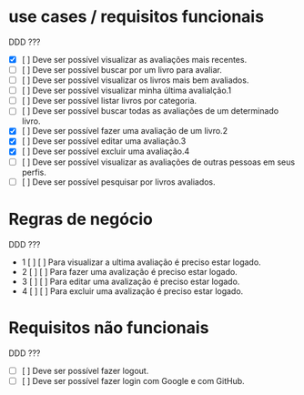 # use cases / requisitos funcionais
  DDD ???
- [x] [ ] Deve ser possível visualizar as avaliações mais recentes.
- [ ] [ ] Deve ser possível buscar por um livro para avaliar.
- [ ] [ ] Deve ser possível visualizar os livros mais bem avaliados.
- [ ] [ ] Deve ser possível visualizar minha última avalialção.1
- [ ] [ ] Deve ser possível listar livros por categoria.
- [ ] [ ] Deve ser possível buscar todas as avaliações de um determinado livro.
- [x] [ ] Deve ser possível fazer uma avaliação de um livro.2
- [x] [ ] Deve ser possível editar uma avaliação.3
- [x] [ ] Deve ser possível excluir uma avaliação.4
- [ ] [ ] Deve ser possível visualizar as avaliações de outras pessoas em seus perfis.
- [ ] [ ] Deve ser possível pesquisar por livros avaliados.

# Regras de negócio
  DDD ???
- 1 [ ] [ ] Para visualizar a ultima avaliação é preciso estar logado.
- 2 [ ] [ ] Para fazer uma avalização é preciso estar logado.
- 3 [ ] [ ] Para editar uma avalização é preciso estar logado.
- 4 [ ] [ ] Para excluir uma avalização é preciso estar logado.

# Requisitos não funcionais
  DDD ???
- [ ] [ ] Deve ser possível fazer logout.
- [ ] [ ] Deve ser possível fazer login com Google e com GitHub.
